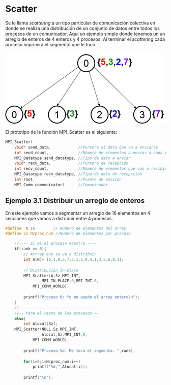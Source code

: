 # Scatter
Se le llama *scattering* a un tipo particular de comunicación colectiva en donde se realiza una distribución de un conjunto de datos entre todos los procesos de un comunicador. Aquí un ejemplo simple donde tenemos un un arreglo de enteros de 4 enteros y 4 procesos. Al terminar el *scattering* cada proceso imprimirá el segmento que le tocó.

<p align="center">
<img src="https://raw.githubusercontent.com/rescurib/Notas_Computo_Paralelo/master/MemoriaDistribuida/Sec_3/MPI_Scatter.png">
</p>

El prototipo de la función MPI_Scatter es el siguiente:

```C
MPI_Scatter(
    void* send_data,            //Puntero al dato que va a enviarse
    int send_count,             //Número de elementos a enviar a cada proceso
    MPI_Datatype send_datatype, //Tipo de dato a enviar
    void* recv_data,            //Puntero de recepción 
    int recv_count,             //Número de elementos que van a recibirse
    MPI_Datatype recv_datatype, //Tipo de dato de recepcción
    int root,                   //Fuente de emisión
    MPI_Comm communicator)      //Comunicador
```
## Ejemplo 3.1 Distribuir un arreglo de enteros
En este ejemplo vamos a segmentar un arreglo de 16 elementos en 4 secciones que vamos a distribuir entre 4 procesos.

```C
#define  N 16        // Número de elementos del array
#define Sz N/proc_num //Numero de elementos por proceso
```

```C
    //---- Si es el proceso maestro ----
    if(rank == 0){
        // Arrray que se va a distribuir
    	int A[N]= {6,1,8,5,7,3,1,5,9,4,1,3,5,6,8,1};

        // Distribución In-place 
        MPI_Scatter(A,Sz,MPI_INT,
	            MPI_IN_PLACE,0,MPI_INT,0,
		    MPI_COMM_WORLD);

        printf("Proceso 0: Yo me quedo el array entero\n");
    }
    //-----------------------------------
    //-- Para el resto de los procesos --
    else{
        int Alocal[Sz];
	MPI_Scatter(NULL,Sz,MPI_INT,
	            Alocal,Sz,MPI_INT,0,
		    MPI_COMM_WORLD);

        printf("Proceso %d. Me toca el segmento: ",rank);

        for(i=0;i<N/proc_num;i++)
            printf("%d,",Alocal[i]);

        printf("\n");
```
